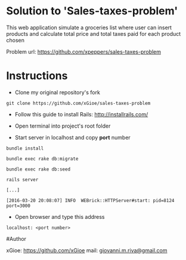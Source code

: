 # Solution to 'Sales-taxes-problem'

This web application simulate a groceries list where user can insert products and
calculate total price and total taxes paid for each product chosen

Problem url: https://github.com/xpeppers/sales-taxes-problem

# Instructions
- Clone my original repository's fork

```
git clone https://github.com/xGioe/sales-taxes-problem
```

- Follow this guide to install Rails: http://installrails.com/

- Open terminal into project's root folder

- Start server in localhost and copy **port** number

```
bundle install

bundle exec rake db:migrate

bundle exec rake db:seed

rails server

[...]

[2016-03-20 20:08:07] INFO  WEBrick::HTTPServer#start: pid=8124 port=3000
```

- Open browser and type this address
```
localhost: <port number>
```

#Author

xGioe: https://github.com/xGioe
mail: giovanni.m.riva@gmail.com
